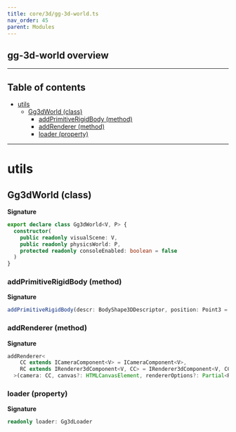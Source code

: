 ```yaml
---
title: core/3d/gg-3d-world.ts
nav_order: 45
parent: Modules
---
```


## gg-3d-world overview

---

<h2 class="text-delta">Table of contents</h2>

- [utils](#utils)
  - [Gg3dWorld (class)](#gg3dworld-class)
    - [addPrimitiveRigidBody (method)](#addprimitiverigidbody-method)
    - [addRenderer (method)](#addrenderer-method)
    - [loader (property)](#loader-property)

---

# utils

## Gg3dWorld (class)

**Signature**

```ts
export declare class Gg3dWorld<V, P> {
  constructor(
    public readonly visualScene: V,
    public readonly physicsWorld: P,
    protected readonly consoleEnabled: boolean = false
  )
}
```

### addPrimitiveRigidBody (method)

**Signature**

```ts
addPrimitiveRigidBody(descr: BodyShape3DDescriptor, position: Point3 = Pnt3.O, rotation: Point4 = Qtrn.O): Entity3d
```

### addRenderer (method)

**Signature**

```ts
addRenderer<
    CC extends ICameraComponent<V> = ICameraComponent<V>,
    RC extends IRenderer3dComponent<V, CC> = IRenderer3dComponent<V, CC>,
  >(camera: CC, canvas?: HTMLCanvasElement, rendererOptions?: Partial<RendererOptions>): Renderer3dEntity<V, CC, RC>
```

### loader (property)

**Signature**

```ts
readonly loader: Gg3dLoader
```
